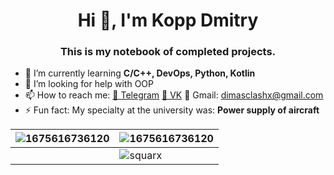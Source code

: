 <h1 align="center">Hi 👋, I'm Kopp Dmitry</h1>
<h3 align="center">This is my notebook of completed projects.</h3>

* 🌱 I’m currently learning **C/C++, DevOps, Python, Kotlin**
* 🤔 I’m looking for help with OOP
* 📫 How to reach me:
  [🔺 Telegram](https://t.me/DimasXX)
  [🔺 VK](https://vk.com/id377414845)
  🔺 Gmail: dimasclashx@gmail.com
* ⚡ Fun fact: My specialty at the university was: **Power supply of aircraft**

| ![1675616736120](https://github-readme-stats.vercel.app/api/top-langs?username=squarx&show_icons=true&locale=en&layout=compact) | ![1675616736120](https://github-readme-streak-stats.herokuapp.com/?user=squarx&https://github-readme-streak-stats.herokuapp.com/?user=squarx) |
| ----------------------------------------------------------------------------------------------------------------------------- | ------------------------------------------------------------------------------------------------------------------------------------------- |
|                                                                                                                               | ![squarx](https://github-readme-stats.vercel.app/api?username=squarx&show_icons=true&locale=en)                                               |

<!--
**Squarx/Squarx** is a ✨ _special_ ✨ repository because its `README.md` (this file) appears on your GitHub profile.

Here are some ideas to get you started:

- 🔭 I’m currently working on ...
- 🌱 I’m currently learning ...
- 👯 I’m looking to collaborate on ...
- 🤔 I’m looking for help with ...
- 💬 Ask me about ...
- 📫 How to reach me: ...
- 😄 Pronouns: ...
- ⚡ Fun fact: ...
-->
